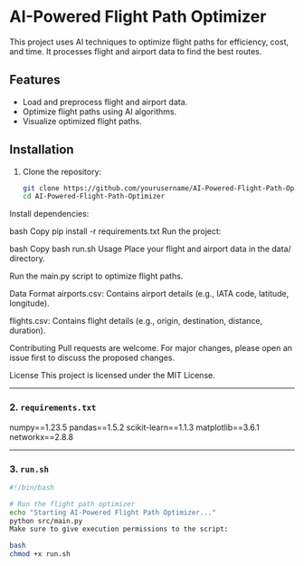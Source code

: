 # AI-Powered Flight Path Optimizer

This project uses AI techniques to optimize flight paths for efficiency, cost, and time. It processes flight and airport data to find the best routes.

## Features
- Load and preprocess flight and airport data.
- Optimize flight paths using AI algorithms.
- Visualize optimized flight paths.

## Installation

1. Clone the repository:
   ```bash
   git clone https://github.com/yourusername/AI-Powered-Flight-Path-Optimizer.git
   cd AI-Powered-Flight-Path-Optimizer
Install dependencies:

bash
Copy
pip install -r requirements.txt
Run the project:

bash
Copy
bash run.sh
Usage
Place your flight and airport data in the data/ directory.

Run the main.py script to optimize flight paths.

Data Format
airports.csv: Contains airport details (e.g., IATA code, latitude, longitude).

flights.csv: Contains flight details (e.g., origin, destination, distance, duration).

Contributing
Pull requests are welcome. For major changes, please open an issue first to discuss the proposed changes.

License
This project is licensed under the MIT License.

---

### 2. `requirements.txt`
numpy==1.23.5
pandas==1.5.2
scikit-learn==1.1.3
matplotlib==3.6.1
networkx==2.8.8

---

### 3. `run.sh`

```bash
#!/bin/bash

# Run the flight path optimizer
echo "Starting AI-Powered Flight Path Optimizer..."
python src/main.py
Make sure to give execution permissions to the script:

bash
chmod +x run.sh
